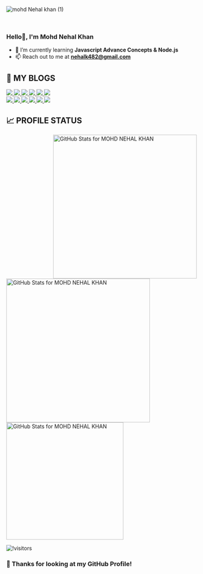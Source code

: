 ![mohd Nehal khan (1)](https://github.com/MOHDNEHALKHAN/MOHDNEHALKHAN/assets/125626654/8212ad8b-faf5-4e5c-8f7e-c4ee1ec81763)

</br>
<h3 align="left" color="black" font-family = "jaro">Hello👋, I'm Mohd Nehal Khan</h3>

- 🌱 I’m currently learning **Javascript Advance Concepts & Node.js**
- 📫 Reach out to me at **nehalk482@gmail.com**

<!--
## 🌏 **CONNECT WITH ME**

<a href="https://www.linkedin.com/in/mohd-nehal-khan-50a688245/"> 
    <img src="https://img.shields.io/badge/linkedin-1DA1F2?style=for-the-badge&logo=linkedin&logoColor=white" title="LinkedIn"  alt="LinkedIn"/>
</a>
<a href="https://www.instagram.com/mohdnehal_482/"> 
    <img src="https://img.shields.io/badge/Instagram-FF0000?style=for-the-badge&logo=instagram&logoColor=white" title="Instagram"  alt="Instagram"/>
</a>
<a href="mailto:nehalk482@gmail.com"> 
    <img src="https://img.shields.io/badge/Gmail-D14836?style=for-the-badge&logo=gmail&logoColor=white" title="Gmail"  alt="Gmail"/>
</a> 
<a href="https://twitter.com/mohdnehal482"> 
    <img src="https://img.shields.io/badge/Twitter-1DA1F2?style=for-the-badge&logo=twitter&logoColor=white" title="Twitter"  alt="Twitter"/>
</a> 
<a href="https://nehalblogs.hashnode.dev/"> 
    <img src="https://img.shields.io/badge/Hashnode-2962FF?style=for-the-badge&logo=hashnode&logoColor=white" title="Hashnode"  alt="Hashnode"/>
</a> 

<br />
-->
<!-- ## 🧑‍💻 **TECHNICAL SKILLS**

![C](https://img.shields.io/badge/C-00599C?style=for-the-badge&logo=c&logoColor=white)
![C++](https://img.shields.io/badge/C%2B%2B-00599C?style=for-the-badge&logo=c%2B%2B&logoColor=white)
![HTML](https://img.shields.io/badge/HTML5-E34F26?style=for-the-badge&logo=html5&logoColor=white "HTML")
![CSS3](https://img.shields.io/badge/CSS3-1572B6?style=for-the-badge&logo=css3&logoColor=white "CSS")
![JavaScript](https://img.shields.io/badge/JavaScript-F7DF1E?style=for-the-badge&logo=javascript&logoColor=black "JavaScript")
![Bootstrap](https://img.shields.io/badge/Bootstrap-563D7C?style=for-the-badge&logo=bootstrap&logoColor=white "Bootstrap")
![MY SQL](https://img.shields.io/badge/MySQL-005C84?style=for-the-badge&logo=mysql&logoColor=white "MYSQL")
![Mongo DB](https://img.shields.io/badge/MongoDB-4EA94B?style=for-the-badge&logo=mongodb&logoColor=white "MONGO DB")
![POSTMAN](https://img.shields.io/badge/Postman-FF6C37?style=for-the-badge&logo=Postman&logoColor=white "Postman")
![Node](https://img.shields.io/badge/Node%20js-339933?style=for-the-badge&logo=nodedotjs&logoColor=white "Node.js")
![Express](https://img.shields.io/badge/Express%20js-000000?style=for-the-badge&logo=express&logoColor=white "Express.js")
-->
<!-- ![AWS](https://img.shields.io/badge/Amazon_AWS-FF9900?style=for-the-badge&logo=amazonaws&logoColor=white "AWS") -->
<!--## 🍧 **DESIGN TOOLS**

![Figma](https://img.shields.io/badge/figma-%23F24E1E.svg?style=for-the-badge&logo=figma&logoColor=white "Figma")
![Canva](https://img.shields.io/badge/canva-%4E4FEB.svg?style=for-the-badge&logo=canva&logoColor=white "Canva")

-->

<!-- ## 🛠️ **DEVOPS TOOLS** 

![Git](https://img.shields.io/badge/git-%23F05033.svg?style=for-the-badge&logo=git&logoColor=white "Git")
![GitHub](https://img.shields.io/badge/github-%23121011.svg?style=for-the-badge&logo=github&logoColor=white "GitHub")
-->
<!-- ## 🌐 **BROWSERS**

[![Google Chrome](https://img.shields.io/badge/Google%20Chrome-317cee?style=for-the-badge&logo=GoogleChrome&logoColor=white)][repo]
[![Brave](https://img.shields.io/badge/Brave-FB542B?style=for-the-badge&logo=Brave&logoColor=white "Brave")][repo]
![Firefox](https://img.shields.io/badge/Firefox-FF7139?style=for-the-badge&logo=Firefox-Browser&logoColor=white)
![Edge](https://img.shields.io/badge/Edge-0078D7?style=for-the-badge&logo=Microsoft-edge&logoColor=white) -->

<!-- ![Safari](https://img.shields.io/badge/Safari-000000?style=for-the-badge&logo=Safari&logoColor=white) -->

<!-- ## ⭕ **OPERATING SYSTEMS**

![Windows](https://img.shields.io/badge/Windows-0078D6?style=for-the-badge&logo=windows&logoColor=white)
![Ubuntu](https://img.shields.io/badge/Ubuntu-E95420?style=for-the-badge&logo=ubuntu&logoColor=white)
![Kali](https://img.shields.io/badge/Kali-268BEE?style=for-the-badge&logo=kalilinux&logoColor=white)
![Cent OS](https://img.shields.io/badge/cent%20os-002260?style=for-the-badge&logo=centos&logoColor=F0F0F0)
![Android](https://img.shields.io/badge/Android-3DDC84?style=for-the-badge&logo=android&logoColor=white) -->

<!-- ![Mac OS](https://img.shields.io/badge/mac%20os-000000?style=for-the-badge&logo=macos&logoColor=F0F0F0) -->
<!-- ![IOS](https://img.shields.io/badge/iOS-000000?style=for-the-badge&logo=ios&logoColor=white) -->

<!-- ## ☃️ **MY LEARNING RESOURCES**

[![Stack Overflow](https://img.shields.io/badge/-Stackoverflow-FE7A16?style=for-the-badge&logo=stack-overflow&logoColor=white)][sof]
[![MDN Web Docs](https://img.shields.io/badge/MDN_Web_Docs-black?style=for-the-badge&logo=mdnwebdocs&logoColor=white)][mdn]

[![Udemy](https://img.shields.io/badge/Udemy-A435F0?style=for-the-badge&logo=Udemy&logoColor=white)][udemy]
[![FreeCodeCamp](https://img.shields.io/badge/Freecodecamp-%23123.svg?&style=for-the-badge&logo=freecodecamp&logoColor=green)][fcc]

[![Google](https://img.shields.io/badge/google-4285F4?style=for-the-badge&logo=google&logoColor=white)][google]
[![](https://img.shields.io/badge/GitHub-100000?style=for-the-badge&logo=github&logoColor=white)][github]
<!--[![Quora](https://img.shields.io/badge/Quora-%23B92B27.svg?style=for-the-badge&logo=Quora&logoColor=white)][quora]-->
<!--[![Medium](https://img.shields.io/badge/Medium-12100E?style=for-the-badge&logo=medium&logoColor=white)][medium]-->
<!--[medium]: https://medium.com/-->
<!--[![](https://img.shields.io/badge/YouTube-FF0000?style=for-the-badge&logo=youtube&logoColor=white)][youtube]-->
<!--[![DigitalOcean](https://img.shields.io/badge/DO_Community-%230167ff.svg?style=for-the-badge&logo=digitalOcean&logoColor=white)][doc]-->
<!--[![GeeksForGeeks](https://img.shields.io/badge/GeeksforGeeks-gray?style=for-the-badge&logo=geeksforgeeks&logoColor=35914c)][gog]-->
[github]: https://github.com/
[google]: https://www.google.com
[mdn]: https://developer.mozilla.org/en-US/
[wiki]: https://en.wikipedia.org/wiki/Main_Page
<!--[quora]: https://www.quora.com/-->
[doc]: https://www.digitalocean.com/community
[udemy]: https://www.udemy.com/
<!--[gog]: https://www.geeksforgeeks.org/-->
[fcc]: https://www.freecodecamp.org/
[sof]: https://stackoverflow.com/
<!--[repo]: https://github.com/codingstella?tab=repositories-->
## 📓 **MY BLOGS**
<a href="https://nehalblogs.hashnode.dev/web-development-all-you-know-before-start"> 
    <img src="https://cdn.hashnode.com/res/hashnode/image/upload/v1688800293773/57fd96a1-4360-4230-85d8-e69891a6b971.png?w=100&h=50&fit=crop&crop=entropy&auto=compress,format&format=webp"/>
    
<a href="https://nehalblogs.hashnode.dev/git-github-start-before-your-code-get-bugs"> 
    <img src="https://cdn.hashnode.com/res/hashnode/image/upload/v1691248071725/0e580f46-2c88-48bd-8684-dae03a83db44.png?w=100&h=50&fit=crop&crop=entropy&auto=compress,format&format=webp"/>
</a>

</a>
<a href="https://nehalblogs.hashnode.dev/database-store-your-web-app-data-here"> 
    <img src="https://cdn.hashnode.com/res/hashnode/image/upload/v1695650818295/e3c294bc-3475-44f6-b9c3-bdf6a5a42577.png?w=100&h=50&fit=crop&crop=entropy&auto=compress,format&format=webp"/>

</a>

<a href="https://nehalblogs.hashnode.dev/unlocking-the-power-of-api"> 
    <img src="https://cdn.hashnode.com/res/hashnode/image/upload/v1710910830673/0da37bd3-ff16-435f-bd0d-2e97f1ffba03.png?w=100&h=50&fit=crop&crop=entropy&auto=compress,format&format=webp"/>

</a>

<a href="https://nehalblogs.hashnode.dev/mastering-c-how-to-start-learning-programming"> 
    <img src="https://cdn.hashnode.com/res/hashnode/image/upload/v1718969106060/b3336e44-0743-40a6-8379-b1a5e467a7be.png?w=100&h=50&fit=crop&crop=entropy&auto=compress,format&format=webp"/>

</a>

<a href="https://nehalblogs.hashnode.dev/understanding-javascript-the-essential-browser-language"> 
    <img src="https://cdn.hashnode.com/res/hashnode/image/upload/v1717220811340/3e2c92cf-ba8f-4552-a2b2-06423330759c.png?w=100&h=50&fit=crop&crop=entropy&auto=compress,format&format=webp"/>
</a>
</br>
<a href="https://nehalblogs.hashnode.dev/weather-app-tutorial-easy-steps-to-follow"> 
    <img src="https://cdn.hashnode.com/res/hashnode/image/upload/v1718894743711/57ca33d3-1f46-426c-873d-0a18c17691e3.png?w=100&h=50&fit=crop&crop=entropy&auto=compress,format&format=webp"/>
</a>

<a href="https://nehalblogs.hashnode.dev/mongodb-the-ideal-non-sql-database"> 
    <img src="https://cdn.hashnode.com/res/hashnode/image/upload/v1719592680015/5fb35266-d4c5-45ab-b884-2e6c08f3b0c3.png?w=100&h=50&fit=crop&crop=entropy&auto=compress,format&format=webp"/>
</a>

<a href="https://nehalblogs.hashnode.dev/nodejs-for-beginners-an-easy-guide"> 
    <img src="https://cdn.hashnode.com/res/hashnode/image/upload/v1719079637893/1335cbcb-e46d-4e21-abef-c5d5b7b97557.png?w=100&h=50&fit=crop&crop=entropy&auto=compress,format&format=webp"/>
</a>

<a href="https://nehalblogs.hashnode.dev/basics-of-computer-networking-in-software-development"> 
    <img src="https://cdn.hashnode.com/res/hashnode/image/upload/v1719558532616/fc3a13b6-e906-4d0b-9287-592cdeb596fc.png?w=100&h=50&fit=crop&crop=entropy&auto=compress,format&format=webp"/>
</a>

<a href="https://nehalblogs.hashnode.dev/how-to-begin-learning-c-programming"> 
    <img src="https://cdn.hashnode.com/res/hashnode/image/upload/v1719557732308/32b28e4f-a8f1-4bdf-b837-6017715bf4a8.png?w=100&h=50&fit=crop&crop=entropy&auto=compress,format&format=webp"/>
</a>

<a href="https://nehalblogs.hashnode.dev/build-a-to-do-list-app-with-vanilla-js"> 
    <img src="https://cdn.hashnode.com/res/hashnode/image/upload/v1719566824236/a4903e9a-9666-4f8c-84b4-e37bac8382a0.png?w=100&h=50&fit=crop&crop=entropy&auto=compress,format&format=webp"/>
</a>

## 📈 **PROFILE STATUS**


<!--[![MOHD NEHAL KHAN's GitHub stats](https://github-readme-stats.vercel.app/api?username=MOHDNEHALKHAN&theme=radical)](https://github.com/anuraghazra/github-readme-stats)-->

<img src="https://github-readme-stats.vercel.app/api?username=MOHDNEHALKHAN&theme=radical" alt="GitHub Stats for MOHD NEHAL KHAN" width="380" align="right">

<!--![Top Languages](https://github-readme-stats-git-masterrstaa-rickstaa.vercel.app/api/top-langs/?username=MOHDNEHALKHAN&layout=compact&width=300&theme=radical&custom_title=Languages%20used%20in%20my%20projects)-->

<img src="https://github-readme-streak-stats.herokuapp.com?user=MOHDNEHALKHAN&theme=radical&date_format=j%20M%5B%20Y%5D" alt="GitHub Stats for MOHD NEHAL KHAN" width="380">

<img src="https://github-readme-stats-git-masterrstaa-rickstaa.vercel.app/api/top-langs/?username=MOHDNEHALKHAN&layout=compact&width=350&theme=radical&custom_title=Languages%20Used%20:" alt="GitHub Stats for MOHD NEHAL KHAN" width="310" >

![!visitors](https://visitor-badge.laobi.icu/badge?page_id=MOHDNEHALKHAN.MOHDNEHALKHAN)

### **🤝 Thanks for looking at my GitHub Profile!** 
